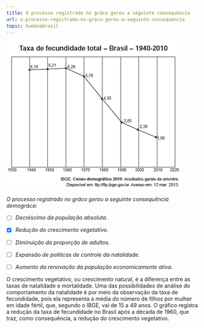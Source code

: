 ```yaml
---
title: O processo registrado no gráco gerou a seguinte consequência
url: o-processo-registrado-no-graco-gerou-a-seguinte-consequencia
topic: humanabrasil
---
```



![](787c92f1-96b9-e3f5-b406-4185a8a3b07d.png)

*O processo registrado no gráco gerou a seguinte consequência demográca:*



- [ ] *Decréscimo da população absoluta.*
- [x] *Redução do crescimento vegetativo.*
- [ ] *Diminuição da proporção de adultos.*
- [ ] *Expansão de políticas de controle da natalidade.*
- [ ] *Aumento da renovação da população economicamente ativa.*


O crescimento vegetativo, ou crescimento natural, é a diferença entre as taxas de natalidade e mortalidade. Uma das possibilidades de análise do comportamento da natalidade é por meio da observação da taxa de fecundidade, pois ela representa a média do número de filhos por mulher em idade fértil, que, segundo o IBGE, vai de 15 a 49 anos. O gráfico registra a redução da taxa de fecundidade no Brasil após a década de 1960, que traz, como consequência, a redução do crescimento vegetativo.
